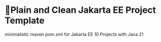 🚀Plain and Clean Jakarta EE Project Template
=====================

minimalistic maven pom.xml for Jakarta EE 10 Projects with Java 21
